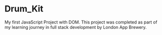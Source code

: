 # Drum_Kit
My first JavaScript Project with DOM.
This project was completed as part of my learning journey in full stack development by London App Brewery.
